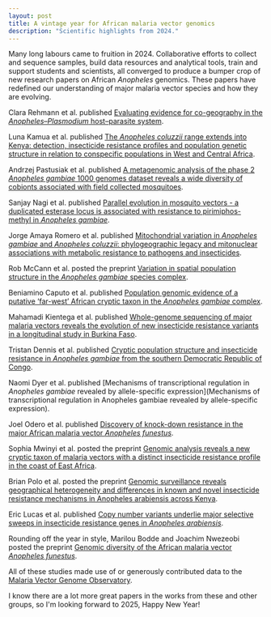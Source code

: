 ```yaml
---
layout: post
title: A vintage year for African malaria vector genomics 
description: "Scientific highlights from 2024."
---
```


Many long labours came to fruition in 2024. Collaborative efforts to
collect and sequence samples, build data resources and analytical
tools, train and support students and scientists, all converged to
produce a bumper crop of new research papers on African *Anopheles*
genomics. These papers have redefined our understanding of major
malaria vector species and how they are evolving. 

Clara Rehmann et al. published [Evaluating evidence for co-geography
in the *Anopheles–Plasmodium* host–parasite
system](https://doi.org/10.1093/g3journal/jkae008).

Luna Kamua et al. published [The *Anopheles coluzzii* range extends
into Kenya: detection, insecticide resistance profiles and population
genetic structure in relation to conspecific populations in West and
Central Africa](https://doi.org/10.1186/s12936-024-04950-x).

Andrzej Pastusiak et al. published [A metagenomic analysis of the
phase 2 *Anopheles gambiae* 1000 genomes dataset reveals a wide
diversity of cobionts associated with field collected
mosquitoes](https://doi.org/10.1038/s42003-024-06337-9).

Sanjay Nagi et al. published [Parallel evolution in mosquito vectors -
a duplicated esterase locus is associated with resistance to
pirimiphos-methyl in *Anopheles
gambiae*](https://doi.org/10.1093/molbev/msae140).

Jorge Amaya Romero et al. published [Mitochondrial variation in
*Anopheles gambiae* and *Anopheles coluzzii*: phylogeographic legacy
and mitonuclear associations with metabolic resistance to pathogens
and insecticides](https://doi.org/10.1093/gbe/evae172).

Rob McCann et al. posted the preprint [Variation in spatial population
structure in the *Anopheles gambiae* species
complex](https://doi.org/10.1101/2024.05.26.595955).

Beniamino Caputo et al. published [Population genomic evidence of a
putative ‘far-west’ African cryptic taxon in the *Anopheles gambiae*
complex](https://doi.org/10.1038/s42003-024-06809-y).

Mahamadi Kientega et al. published [Whole-genome sequencing of major
malaria vectors reveals the evolution of new insecticide resistance
variants in a longitudinal study in Burkina
Faso](https://doi.org/10.1186/s12936-024-05106-7).

Tristan Dennis et al. published [Cryptic population structure and
insecticide resistance in *Anopheles gambiae* from the southern
Democratic Republic of
Congo](https://doi.org/10.1038/s41598-024-70885-7).

Naomi Dyer et al. published [Mechanisms of transcriptional regulation
in *Anopheles gambiae* revealed by allele-specific
expression](Mechanisms of transcriptional regulation in Anopheles
gambiae revealed by allele-specific expression).

Joel Odero et al. published [Discovery of knock-down resistance in the
major African malaria vector *Anopheles
funestus*](https://doi.org/10.1111/mec.17542).

Sophia Mwinyi et al. posted the preprint [Genomic analysis reveals a
new cryptic taxon of malaria vectors with a distinct insecticide
resistance profile in the coast of East
Africa](https://doi.org/10.22541/au.173090555.57059009/v1).

Brian Polo et al. posted the preprint [Genomic surveillance reveals
geographical heterogeneity and differences in known and novel
insecticide resistance mechanisms in Anopheles arabiensis across
Kenya](https://doi.org/10.21203/rs.3.rs-5328087/v1).

Eric Lucas et al. published [Copy number variants underlie major
selective sweeps in insecticide resistance genes in *Anopheles
arabiensis*](https://doi.org/10.1371/journal.pbio.3002898).

Rounding off the year in style, Marilou Bodde and Joachim Nwezeobi
posted the preprint [Genomic diversity of the African malaria vector
*Anopheles funestus*](https://doi.org/10.1101/2024.12.14.628470).

All of these studies made use of or generously contributed data to the
[Malaria Vector Genome Observatory](https://malariagen.net/vobs).

I know there are a lot more great papers in the works from these and
other groups, so I'm looking forward to 2025, Happy New Year!